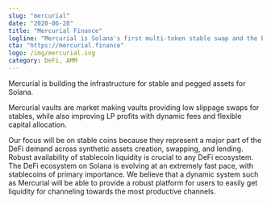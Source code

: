 ```yaml
---
slug: "mercurial"
date: "2020-06-28"
title: "Mercurial Finance"
logline: "Mercurial is Solana's first multi-token stable swap and the best place to swap stables with the lowest slippage"
cta: "https://mercurial.finance"
logo: /img/mercurial.svg
category: DeFi, AMM
---
```


Mercurial is building the infrastructure for stable and pegged assets for Solana.

Mercurial vaults are market making vaults providing low slippage swaps for stables, while also improving LP profits with dynamic fees and flexible capital allocation.

Our focus will be on stable coins because they represent a major part of the DeFi demand across synthetic assets creation, swapping, and lending. Robust availability of stablecoin liquidity is crucial to any DeFi ecosystem.
The DeFi ecosystem on Solana is evolving at an extremely fast pace, with stablecoins of primary importance. We believe that a dynamic system such as Mercurial will be able to provide a robust platform for users to easily get liquidity for channeling towards the most productive channels.